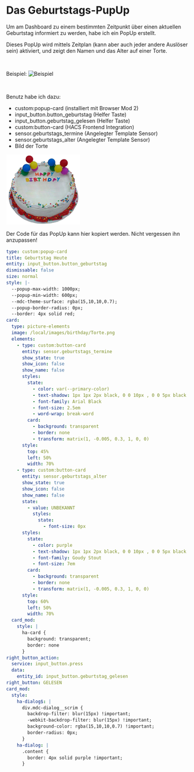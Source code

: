 # Das Geburtstags-PupUp


Um am Dashboard zu einem bestimmten Zeitpunkt über einen aktuellen Geburtstag informiert zu werden, habe ich ein PopUp erstellt.

Dieses PopUp wird mittels Zeitplan (kann aber auch jeder andere Auslöser sein) aktiviert, und zeigt den Namen und das Alter auf einer Torte.

<br>

Beispiel:
![Beispiel](https://raw.githubusercontent.com/MaxxKra/README_images/master/Geburtstagskalender/PopUp_Gebrtstag.gif)
  
<br>

Benutz habe ich dazu:
- custom:popup-card (installiert mit Browser Mod 2)
- input_button.button_geburtstag (Helfer Taste)
- input_button.geburtstag_gelesen (Helfer Taste)
- custom:button-card (HACS Frontend Integration)
- sensor.geburtstags_termine (Angelegter Template Sensor)
- sensor.geburtstags_alter (Angelegter Template Sensor)
- Bild der Torte
<img src="https://raw.githubusercontent.com/MaxxKra/README_images/master/Geburtstagskalender/Torte.png" alt="Example" width="200"/>


<br>

Der Code für das PopUp kann hier kopiert werden.
Nicht vergessen ihn anzupassen!

```yaml
type: custom:popup-card
title: Geburtstag Heute
entity: input_button.button_geburtstag
dismissable: false
size: normal
style: |-
  --popup-max-width: 1000px;
  --popup-min-width: 600px;
  --mdc-theme-surface: rgba(15,10,10,0.7);
  --popup-border-radius: 0px;
  --border: 4px solid red;
card:
  type: picture-elements
  image: /local/images/birthday/Torte.png
  elements:
    - type: custom:button-card
      entity: sensor.geburtstags_termine
      show_state: true
      show_icon: false
      show_name: false
      styles:
        state:
          - color: var(--primary-color)
          - text-shadow: 1px 1px 2px black, 0 0 10px , 0 0 5px black
          - font-family: Arial Black
          - font-size: 2.5em
          - word-wrap: break-word
        card:
          - background: transparent
          - border: none
          - transform: matrix(1, -0.005, 0.3, 1, 0, 0)
      style:
        top: 45%
        left: 50%
        width: 70%
    - type: custom:button-card
      entity: sensor.geburtstags_alter
      show_state: true
      show_icon: false
      show_name: false
      state:
        - value: UNBEKANNT
          styles:
            state:
              - font-size: 0px
      styles:
        state:
          - color: purple
          - text-shadow: 1px 1px 2px black, 0 0 10px , 0 0 5px black
          - font-family: Goudy Stout
          - font-size: 7em
        card:
          - background: transparent
          - border: none
          - transform: matrix(1, -0.005, 0.3, 1, 0, 0)
      style:
        top: 60%
        left: 50%
        width: 70%
  card_mod:
    style: |
      ha-card {
        background: transparent;
        border: none
      }
right_button_action:
  service: input_button.press
  data:
    entity_id: input_button.geburtstag_gelesen
right_button: GELESEN
card_mod:
  style:
    ha-dialog$: |
      div.mdc-dialog__scrim {
        backdrop-filter: blur(15px) !important;
        -webkit-backdrop-filter: blur(15px) !important;
        background-color: rgba(15,10,10,0.7) !important;
        border-radius: 0px;
      }
    ha-dialog: |
      .content {
        border: 4px solid purple !important;
      }
```